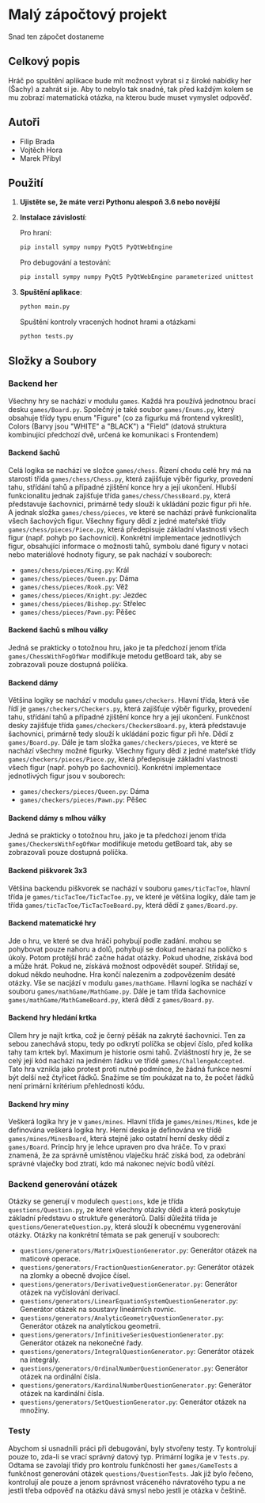 # Malý zápočtový projekt

Snad ten zápočet dostaneme

## Celkový popis

Hráč po spuštění aplikace bude mít možnost vybrat si z široké nabídky her (Šachy) a zahrát si je. Aby to nebylo tak snadné, tak před každým kolem se mu zobrazí matematická otázka, na kterou bude muset vymyslet odpověď.

## Autoři
 
 - Filip Brada
 - Vojtěch Hora
 - Marek Přibyl

## Použití

1. **Ujistěte se, že máte verzi Pythonu alespoň 3.6 nebo novější**

2. **Instalace závislostí**:
    
    Pro hraní:
    ```sh
    pip install sympy numpy PyQt5 PyQtWebEngine
    ```

    Pro debugování a testování:
     ```sh
    pip install sympy numpy PyQt5 PyQtWebEngine parameterized unittest
    ```

3. **Spuštění aplikace**:
    ```sh
    python main.py
    ```

    Spuštění kontroly vracených hodnot hrami a otázkami
    ```sh
    python tests.py
    ```


## Složky a Soubory

### Backend her

Všechny hry se nachází v modulu `games`. Každá hra používá jednotnou brací desku `games/Board.py`. Společný je také soubor `games/Enums.py`, který obsahuje třídy typu enum "Figure" (co za figurku má frontend vykreslit), Colors (Barvy jsou "WHITE" a "BLACK") a "Field" (datová struktura kombinující předchozí dvě, určená ke komunikaci s Frontendem)

#### Backend šachů

Celá logika se nachází ve složce `games/chess`. Řízení chodu celé hry má na starosti třída `games/chess/Chess.py`, která zajišťuje výběr figurky, provedení tahu, střídání tahů a případné zjištění konce hry a její ukončení. Hlubší funkcionalitu jednak zajišťuje třída `games/chess/ChessBoard.py`, která představuje šachovnici, primárně tedy slouží k ukládání pozic figur při hře. A jednak složka `games/chess/pieces`, ve které se nachází právě funkcionalita všech šachových figur. Všechny figury dědí z jedné mateřské třídy `games/chess/pieces/Piece.py`, která předepisuje základní vlastnosti všech figur (např. pohyb po šachovnici). Konkrétní implementace jednotlivých figur, obsahující informace o možnosti tahů, symbolu dané figury v notaci nebo materiálové hodnoty figury, se pak nachází v souborech:
- `games/chess/pieces/King.py`: Král
- `games/chess/pieces/Queen.py`: Dáma
- `games/chess/pieces/Rook.py`: Věž
- `games/chess/pieces/Knight.py`: Jezdec
- `games/chess/pieces/Bishop.py`: Střelec
- `games/chess/pieces/Pawn.py`: Pěšec

#### Backend šachů s mlhou války

Jedná se prakticky o totožnou hru, jako je ta předchozí jenom třída `games/ChessWithFogOfWar` modifikuje metodu getBoard tak, aby se zobrazovali pouze dostupná políčka.

#### Backend dámy

Většina logiky se nachází v modulu `games/checkers`. Hlavní třída, která vše řídí je `games/checkers/Checkers.py`, která zajišťuje výběr figurky, provedení tahu, střídání tahů a případné zjištění konce hry a její ukončení. Funkčnost desky zajišťuje třída `games/checkers/CheckersBoard.py`, která představuje šachovnici, primárně tedy slouží k ukládání pozic figur při hře. Dědí z `games/Board.py`. Dále je tam složka `games/checkers/pieces`, ve které se nachází všechny možné figurky. Všechny figury dědí z jedné mateřské třídy `games/checkers/pieces/Piece.py`, která předepisuje základní vlastnosti všech figur (např. pohyb po šachovnici). Konkrétní implementace jednotlivých figur jsou v souborech:
- `games/checkers/pieces/Queen.py`: Dáma
- `games/checkers/pieces/Pawn.py`: Pěšec

#### Backend dámy s mlhou války

Jedná se prakticky o totožnou hru, jako je ta předchozí jenom třída `games/CheckersWithFogOfWar` modifikuje metodu getBoard tak, aby se zobrazovali pouze dostupná políčka.

#### Backend piškvorek 3x3

Většina backendu piškvorek se nachází v souboru `games/ticTacToe`, hlavní třída je `games/ticTacToe/TicTacToe.py`, ve které je většina logiky, dále tam je třída `games/ticTacToe/TicTacToeBoard.py`, která dědí z `games/Board.py`.

#### Backend matematické hry

Jde o hru, ve které se dva hráči pohybují podle zadání. mohou se pohybovat pouze nahoru a dolů, pohybují se dokud nenarazí na políčko s úkoly. Potom protější hráč začne hádat otázky. Pokud uhodne, získává bod a může hrát. Pokud ne, získává možnost odpovědět soupeř. Střídají se, dokud někdo neuhodne. Hra končí nalezením a zodpovězením desáté otázky. Vše se nacjází v modulu `games/mathGame`. Hlavní logika se nachází v souboru `games/mathGame/MathGame.py`. Dále je tam třída šachovnice `games/mathGame/MathGameBoard.py`, která dědí z `games/Board.py`.

#### Backend hry hledání krtka

Cílem hry je najít krtka, což je černý pěšák na zakryté šachovnici. Ten za sebou zanechává stopu, tedy po odkrytí políčka se objeví číslo, před kolika tahy tam krtek byl. Maximum je historie osmi tahů. Zvláštností hry je, že se celý její kód nachází na jediném řádku ve třídě `games/ChallengeAccepted`. Tato hra vznikla jako protest proti nutné podmínce, že žádná funkce nesmí být delší než čtyřicet řádků. Snažíme se tím poukázat na to, že počet řádků není primární kritérium přehlednosti kódu.

#### Backend hry miny 

Veškerá logika hry je v `games/mines`. Hlavní třída je `games/mines/Mines`, kde je definována veškerá logika hry. Herní deska je definována ve třídě `games/mines/MinesBoard`, která stejně jako ostatní herní desky dědí z `games/Board`. Princip hry je lehce upraven pro dva hráče. To v praxi znamená, že za správně umístěnou vlaječku hráč získá bod, za odebrání správné vlaječky bod ztratí, kdo má nakonec nejvíc bodů vítězí. 

### Backend generování otázek

Otázky se generují v modulech `questions`, kde je třída `questions/Question.py`, ze které všechny otázky dědí a která poskytuje základní představu o struktuře generátorů. Další důležitá třída je `questions/GenerateQuestion.py`, která slouží k obecnému vygenerování otázky. Otázky na konkrétní témata se pak generují v souborech:
- `questions/generators/MatrixQuestionGenerator.py`: Generátor otázek na maticové operace.
- `questions/generators/FractionQuestionGenerator.py`: Generátor otázek na zlomky a obecně dvojice čísel.
- `questions/generators/DerivativeQuestionGenerator.py`: Generátor otázek na vyčíslování derivací.
- `questions/generators/LinearEquationSystemQuestionGenerator.py`: Generátor otázek na soustavy lineárních rovnic.
- `questions/generators/AnalyticGeometryQuestionGenerator.py`: Generátor otázek na analytickou geometrii.
- `questions/generators/InfinitiveSeriesQuestionGenerator.py`: Generátor otázek na nekonečné řady.
- `questions/generators/IntegralQuestionGenerator.py`: Generátor otázek na integrály.
- `questions/generators/OrdinalNumberQuestionGenerator.py`: Generátor otázek na ordinální čísla.
- `questions/generators/KardinalNumberQuestionGenerator.py`: Generátor otázek na kardinální čísla.
- `questions/generators/SetQuestionGenerator.py`: Generátor otázek na množiny.

### Testy

Abychom si usnadnili práci při debugování, byly stvořeny testy. Ty kontrolují pouze to, zda-li se vrací správný datový typ. Primární logika je v `Tests.py`. Odtama se zavolají třídy pro kontrolu funkčnosti her `games/GameTests` a funkčnost generování otázek `questions/QuestionTests`. Jak již bylo řečeno, kontrolují ale pouze a jenom správnost vráceného návratového typu a ne jestli třeba odpověď na otázku dává smysl nebo jestli je otázka v češtině.

